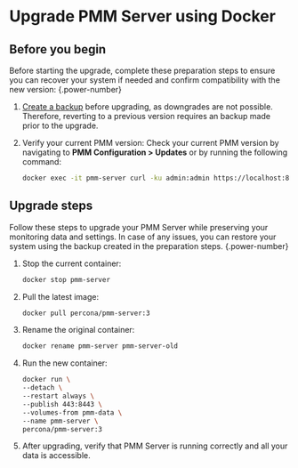 # Upgrade PMM Server using Docker

## Before you begin

Before starting the upgrade, complete these preparation steps to ensure you can recover your system if needed and confirm compatibility with the new version:
{.power-number}

1. [Create a backup](../install-pmm/install-pmm-server/baremetal/docker/backup_container.md) before upgrading, as downgrades are not possible. Therefore, reverting to a previous version requires an backup made prior to the upgrade.

2. Verify your current PMM version: Check your current PMM version by navigating to **PMM Configuration > Updates** or by running the following command: 

    ```sh
    docker exec -it pmm-server curl -ku admin:admin https://localhost:8443/v1/version
    ```

## Upgrade steps

Follow these steps to upgrade your PMM Server while preserving your monitoring data and settings. In case of any issues, you can restore your system using the backup created in the preparation steps.
{.power-number}

1. Stop the current container:

    ```sh
    docker stop pmm-server
    ```
2. Pull the latest image:

    ```sh
    docker pull percona/pmm-server:3
    ```

3. Rename the original container:

    ```sh
    docker rename pmm-server pmm-server-old
    ```

4. Run the new container:

    ```sh
    docker run \
    --detach \
    --restart always \
    --publish 443:8443 \
    --volumes-from pmm-data \
    --name pmm-server \
    percona/pmm-server:3
    ```

5. After upgrading, verify that PMM Server is running correctly and all your data is accessible.
